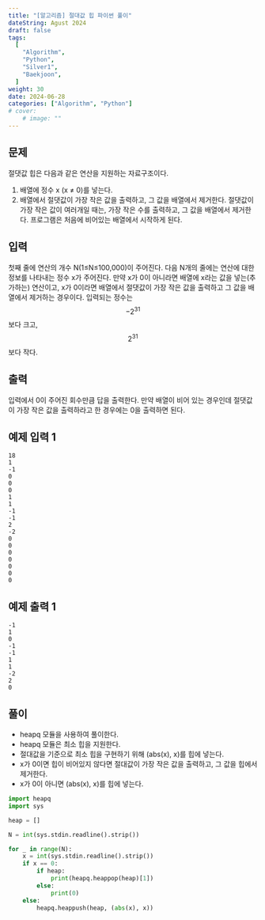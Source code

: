 ```yaml
---
title: "[알고리즘] 절대값 힙 파이썬 풀이"
dateString: Agust 2024
draft: false
tags:
  [
    "Algorithm",
    "Python",
    "Silver1",
    "Baekjoon",
  ]
weight: 30
date: 2024-06-28
categories: ["Algorithm", "Python"]
# cover:
    # image: ""
---
```

## 문제
절댓값 힙은 다음과 같은 연산을 지원하는 자료구조이다.

1. 배열에 정수 x (x ≠ 0)를 넣는다.
2. 배열에서 절댓값이 가장 작은 값을 출력하고, 그 값을 배열에서 제거한다. 절댓값이 가장 작은 값이 여러개일 때는, 가장 작은 수를 출력하고, 그 값을 배열에서 제거한다.
프로그램은 처음에 비어있는 배열에서 시작하게 된다.

## 입력
첫째 줄에 연산의 개수 N(1≤N≤100,000)이 주어진다. 다음 N개의 줄에는 연산에 대한 정보를 나타내는 정수 x가 주어진다. 만약 x가 0이 아니라면 배열에 x라는 값을 넣는(추가하는) 연산이고, x가 0이라면 배열에서 절댓값이 가장 작은 값을 출력하고 그 값을 배열에서 제거하는 경우이다. 입력되는 정수는 $$ -2^31 $$보다 크고, $$ 2^31 $$보다 작다.

## 출력
입력에서 0이 주어진 회수만큼 답을 출력한다. 만약 배열이 비어 있는 경우인데 절댓값이 가장 작은 값을 출력하라고 한 경우에는 0을 출력하면 된다.

## 예제 입력 1
```
18
1
-1
0
0
0
1
1
-1
-1
2
-2
0
0
0
0
0
0
0
```

## 예제 출력 1
```
-1
1
0
-1
-1
1
1
-2
2
0
```

## 풀이
- heapq 모듈을 사용하여 풀이한다.
- heapq 모듈은 최소 힙을 지원한다.
- 절대값을 기준으로 최소 힙을 구현하기 위해 (abs(x), x)를 힙에 넣는다.
- x가 0이면 힙이 비어있지 않다면 절대값이 가장 작은 값을 출력하고, 그 값을 힙에서 제거한다.
- x가 0이 아니면 (abs(x), x)를 힙에 넣는다.

```python
import heapq
import sys

heap = []

N = int(sys.stdin.readline().strip())

for _ in range(N):
    x = int(sys.stdin.readline().strip())
    if x == 0:
        if heap:
            print(heapq.heappop(heap)[1])
        else:
            print(0)
    else:
        heapq.heappush(heap, (abs(x), x))

```